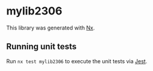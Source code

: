 # mylib2306

This library was generated with [Nx](https://nx.dev).

## Running unit tests

Run `nx test mylib2306` to execute the unit tests via [Jest](https://jestjs.io).
